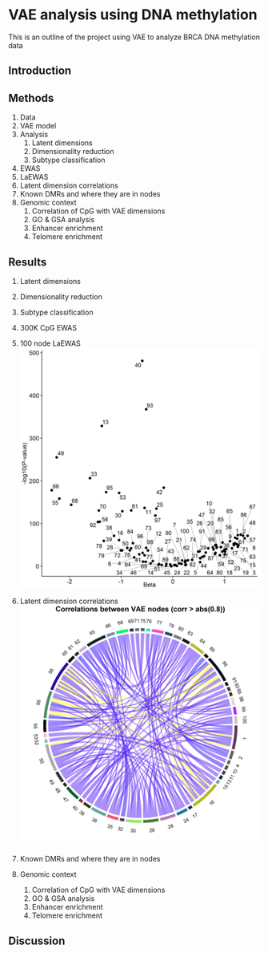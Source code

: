 # VAE analysis using DNA methylation
This is an outline of the project using VAE to analyze BRCA DNA methylation data

## Introduction

## Methods
1. Data
1. VAE model
1. Analysis
    1. Latent dimensions
    1. Dimensionality reduction
    1. Subtype classification
1. EWAS
1. LaEWAS
1. Latent dimension correlations
1. Known DMRs and where they are in nodes
1. Genomic context
    1. Correlation of CpG with VAE dimensions
    1. GO & GSA analysis
    1. Enhancer enrichment
    1. Telomere enrichment

## Results

1. Latent dimensions
1. Dimensionality reduction
1. Subtype classification
1. 300K CpG EWAS
1. 100 node LaEWAS
![Image of LaEWAS](results/Nodes_LaEWAS.png)

1. Latent dimension correlations
![Image of DimCorrs](results/VAE_ChordPlot.png)
1. Known DMRs and where they are in nodes
1. Genomic context
    1. Correlation of CpG with VAE dimensions
    1. GO & GSA analysis
    1. Enhancer enrichment
    1. Telomere enrichment

## Discussion
